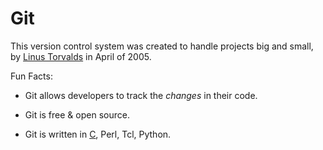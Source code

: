 # Git

This version control system was created to handle projects big and small, by [Linus Torvalds](https://github.com/torvalds) in April of 2005.

Fun Facts:

- Git allows developers to track the _changes_ in their code.

- Git is free & open source.

- Git is written in [C](../c/description.md), Perl, Tcl, Python.
